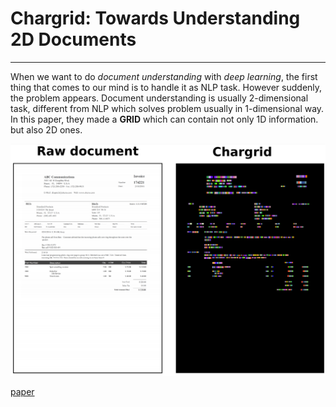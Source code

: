 # Chargrid: Towards Understanding 2D Documents
------
  When we want to do *document understanding* with *deep learning*, the first thing that comes to our mind is to handle it as NLP task. However suddenly, the problem appears. Document understanding is usually 2-dimensional task, different from NLP which solves problem usually in 1-dimensional way. In this paper, they made a **GRID** which can contain not only 1D information. but also 2D ones.

![example of chargrid](Chargrid/chargrid_1.PNG)

[paper](https://arxiv.org/pdf/1809.08799.pdf)
